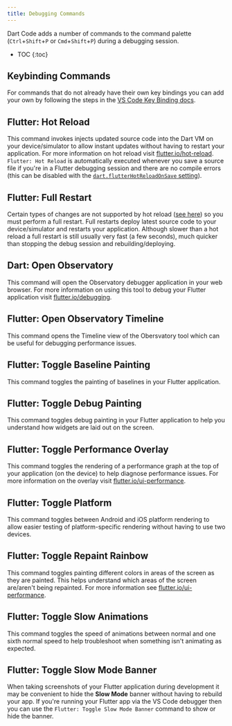 ```yaml
---
title: Debugging Commands
---
```


<!-- TODO: Add a validation script that compares master package.json to this list -->

Dart Code adds a number of commands to the command palette (`Ctrl`+`Shift`+`P` or `Cmd`+`Shift`+`P`) during a debugging session.

* TOC
{:toc}

## Keybinding Commands

For commands that do not already have their own key bindings you can add your own by following the steps in the [VS Code Key Binding docs](https://code.visualstudio.com/docs/getstarted/keybindings).

## Flutter: Hot Reload

This command invokes injects updated source code into the Dart VM on your device/simulator to allow instant updates without having to restart your application. For more information on hot reload visit [flutter.io/hot-reload](https://flutter.io/hot-reload/). `Flutter: Hot Reload` is automatically executed whenever you save a source file if you're in a Flutter debugging session and there are no compile errors (this can be disabled with the [`dart.flutterHotReloadOnSave` setting](/docs/settings/#dartflutterhotreloadonsave)).

## Flutter: Full Restart

Certain types of changes are not supported by hot reload ([see here](https://flutter.io/hot-reload/#limitations)) so you must perform a full restart. Full restarts deploy latest source code to your device/simulator and restarts your application. Although slower than a hot reload a full restart is still usually very fast (a few seconds), much quicker than stopping the debug session and rebuilding/deploying.

## Dart: Open Observatory

This command will open the Observatory debugger application in your web browser. For more information on using this tool to debug your Flutter application visit [flutter.io/debugging](https://flutter.io/debugging/#dart-observatory-statement-level-single-stepping-debugger-and-profiler).

## Flutter: Open Observatory Timeline

This command opens the Timeline view of the Obersvatory tool which can be useful for debugging performance issues.

## Flutter: Toggle Baseline Painting

This command toggles the painting of baselines in your Flutter application.

## Flutter: Toggle Debug Painting

This command toggles debug painting in your Flutter application to help you understand how widgets are laid out on the screen.

## Flutter: Toggle Performance Overlay

This command toggles the rendering of a performance graph at the top of your application (on the device) to help diagnose performance issues. For more information on the overlay visit [flutter.io/ui-performance](https://flutter.io/ui-performance/#the-performance-overlay).

## Flutter: Toggle Platform

This command toggles between Android and iOS platform rendering to allow easier testing of platform-specific rendering without having to use two devices.

## Flutter: Toggle Repaint Rainbow

This command toggles painting different colors in areas of the screen as they are painted. This helps understand which areas of the screen are/aren't being repainted. For more information see [flutter.io/ui-performance](https://flutter.io/ui-performance/#debug-flags).

## Flutter: Toggle Slow Animations

This command toggles the speed of animations between normal and one sixth normal speed to help troubleshoot when something isn't animating as expected.

## Flutter: Toggle Slow Mode Banner

When taking screenshots of your Flutter application during development it may be convenient to hide the **Slow Mode** banner without having to rebuild your app. If you're running your Flutter app via the VS Code debugger then you can use the `Flutter: Toggle Slow Mode Banner` command to show or hide the banner.

<!-- TODO: SCREENSHOT -->
